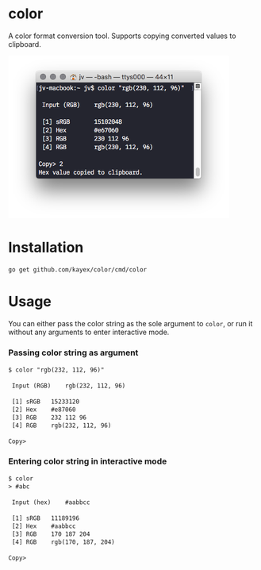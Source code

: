 # color
A color format conversion tool. Supports copying converted values to clipboard.

![Color screenshot](/screen.png?raw=true&cache=2 "Color")

# Installation
```bash
go get github.com/kayex/color/cmd/color
```

# Usage
You can either pass the color string as the sole argument to `color`, or run it without any arguments to enter interactive mode.

### Passing color string as argument
```
$ color "rgb(232, 112, 96)"

 Input (RGB)	rgb(232, 112, 96)

 [1] sRGB	15233120
 [2] Hex	#e87060
 [3] RGB	232 112 96
 [4] RGB	rgb(232, 112, 96)
 
Copy> 
```

### Entering color string in interactive mode
```
$ color
> #abc

 Input (hex)	#aabbcc

 [1] sRGB	11189196
 [2] Hex	#aabbcc
 [3] RGB	170 187 204
 [4] RGB	rgb(170, 187, 204)
 
Copy>
```
